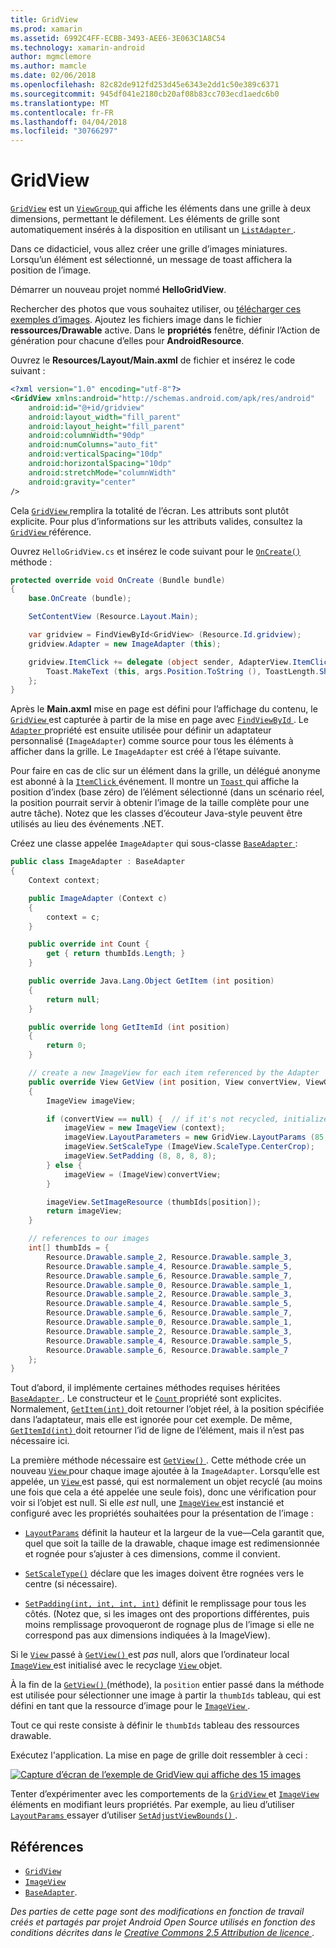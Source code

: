 ```yaml
---
title: GridView
ms.prod: xamarin
ms.assetid: 6992C4FF-ECBB-3493-AEE6-3E063C1A8C54
ms.technology: xamarin-android
author: mgmclemore
ms.author: mamcle
ms.date: 02/06/2018
ms.openlocfilehash: 82c82de912fd253d45e6343e2dd1c50e389c6371
ms.sourcegitcommit: 945df041e2180cb20af08b83cc703ecd1aedc6b0
ms.translationtype: MT
ms.contentlocale: fr-FR
ms.lasthandoff: 04/04/2018
ms.locfileid: "30766297"
---
```

# <a name="gridview"></a>GridView

[`GridView`](https://developer.xamarin.com/api/type/Android.Widget.GridView/) est un [ `ViewGroup` ](https://developer.xamarin.com/api/type/Android.Views.ViewGroup/) qui affiche les éléments dans une grille à deux dimensions, permettant le défilement. Les éléments de grille sont automatiquement insérés à la disposition en utilisant un [ `ListAdapter` ](https://developer.xamarin.com/api/property/Android.App.ListActivity.ListAdapter/).

Dans ce didacticiel, vous allez créer une grille d’images miniatures. Lorsqu’un élément est sélectionné, un message de toast affichera la position de l’image.

Démarrer un nouveau projet nommé **HelloGridView**.

Rechercher des photos que vous souhaitez utiliser, ou [télécharger ces exemples d’images](http://developer.android.com/shareables/sample_images.zip). Ajoutez les fichiers image dans le fichier **ressources/Drawable** active. Dans le **propriétés** fenêtre, définir l’Action de génération pour chacune d’elles pour **AndroidResource**.

Ouvrez le **Resources/Layout/Main.axml** de fichier et insérez le code suivant :

```xml
<?xml version="1.0" encoding="utf-8"?>
<GridView xmlns:android="http://schemas.android.com/apk/res/android"
    android:id="@+id/gridview"
    android:layout_width="fill_parent"
    android:layout_height="fill_parent"
    android:columnWidth="90dp"
    android:numColumns="auto_fit"
    android:verticalSpacing="10dp"
    android:horizontalSpacing="10dp"
    android:stretchMode="columnWidth"
    android:gravity="center"
/>
```

Cela [ `GridView` ](https://developer.xamarin.com/api/type/Android.Widget.GridView/) remplira la totalité de l’écran. Les attributs sont plutôt explicite. Pour plus d’informations sur les attributs valides, consultez la [ `GridView` ](https://developer.xamarin.com/api/type/Android.Widget.GridView/) référence.

Ouvrez `HelloGridView.cs` et insérez le code suivant pour le [ `OnCreate()` ](https://developer.xamarin.com/api/member/Android.App.Activity.OnCreate/p/Android.OS.Bundle/) méthode :

```csharp
protected override void OnCreate (Bundle bundle)
{
    base.OnCreate (bundle);

    SetContentView (Resource.Layout.Main);

    var gridview = FindViewById<GridView> (Resource.Id.gridview);
    gridview.Adapter = new ImageAdapter (this);

    gridview.ItemClick += delegate (object sender, AdapterView.ItemClickEventArgs args) {
        Toast.MakeText (this, args.Position.ToString (), ToastLength.Short).Show ();
    };
}
```

Après le **Main.axml** mise en page est défini pour l’affichage du contenu, le [ `GridView` ](https://developer.xamarin.com/api/type/Android.Widget.GridView/) est capturée à partir de la mise en page avec [ `FindViewById` ](https://developer.xamarin.com/api/member/Android.App.Activity.FindViewById/). Le [ `Adapter` ](https://developer.xamarin.com/api/property/Android.Widget.AdapterView.RawAdapter/) propriété est ensuite utilisée pour définir un adaptateur personnalisé (`ImageAdapter`) comme source pour tous les éléments à afficher dans la grille. Le `ImageAdapter` est créé à l’étape suivante.

Pour faire en cas de clic sur un élément dans la grille, un délégué anonyme est abonné à la [ `ItemClick` ](https://developer.xamarin.com/api/event/Android.Widget.AdapterView.ItemClick/) événement.
Il montre un [ `Toast` ](https://developer.xamarin.com/api/type/Android.Widget.Toast/) qui affiche la position d’index (base zéro) de l’élément sélectionné (dans un scénario réel, la position pourrait servir à obtenir l’image de la taille complète pour une autre tâche). Notez que les classes d’écouteur Java-style peuvent être utilisés au lieu des événements .NET.

Créez une classe appelée `ImageAdapter` qui sous-classe [ `BaseAdapter` ](https://developer.xamarin.com/api/type/Android.Widget.BaseAdapter/):

```csharp
public class ImageAdapter : BaseAdapter
{
    Context context;

    public ImageAdapter (Context c)
    {
        context = c;
    }

    public override int Count {
        get { return thumbIds.Length; }
    }

    public override Java.Lang.Object GetItem (int position)
    {
        return null;
    }

    public override long GetItemId (int position)
    {
        return 0;
    }

    // create a new ImageView for each item referenced by the Adapter
    public override View GetView (int position, View convertView, ViewGroup parent)
    {
        ImageView imageView;

        if (convertView == null) {  // if it's not recycled, initialize some attributes
            imageView = new ImageView (context);
            imageView.LayoutParameters = new GridView.LayoutParams (85, 85);
            imageView.SetScaleType (ImageView.ScaleType.CenterCrop);
            imageView.SetPadding (8, 8, 8, 8);
        } else {
            imageView = (ImageView)convertView;
        }

        imageView.SetImageResource (thumbIds[position]);
        return imageView;
    }

    // references to our images
    int[] thumbIds = {
        Resource.Drawable.sample_2, Resource.Drawable.sample_3,
        Resource.Drawable.sample_4, Resource.Drawable.sample_5,
        Resource.Drawable.sample_6, Resource.Drawable.sample_7,
        Resource.Drawable.sample_0, Resource.Drawable.sample_1,
        Resource.Drawable.sample_2, Resource.Drawable.sample_3,
        Resource.Drawable.sample_4, Resource.Drawable.sample_5,
        Resource.Drawable.sample_6, Resource.Drawable.sample_7,
        Resource.Drawable.sample_0, Resource.Drawable.sample_1,
        Resource.Drawable.sample_2, Resource.Drawable.sample_3,
        Resource.Drawable.sample_4, Resource.Drawable.sample_5,
        Resource.Drawable.sample_6, Resource.Drawable.sample_7
    };
}
```

Tout d’abord, il implémente certaines méthodes requises héritées [ `BaseAdapter` ](https://developer.xamarin.com/api/type/Android.Widget.BaseAdapter/). Le constructeur et le [ `Count` ](https://developer.xamarin.com/api/property/Android.Widget.BaseAdapter.Count/) propriété sont explicites. Normalement, [ `GetItem(int)` ](https://developer.xamarin.com/api/member/Android.Widget.BaseAdapter.GetItem/) doit retourner l’objet réel, à la position spécifiée dans l’adaptateur, mais elle est ignorée pour cet exemple. De même, [ `GetItemId(int)` ](https://developer.xamarin.com/api/member/Android.Widget.BaseAdapter.GetItemId/) doit retourner l’id de ligne de l’élément, mais il n’est pas nécessaire ici.

La première méthode nécessaire est [ `GetView()` ](https://developer.xamarin.com/api/member/Android.Widget.BaseAdapter.GetView/).
Cette méthode crée un nouveau [ `View` ](https://developer.xamarin.com/api/type/Android.Views.View/) pour chaque image ajoutée à la `ImageAdapter`. Lorsqu’elle est appelée, un [ `View` ](https://developer.xamarin.com/api/type/Android.Views.View/) est passé, qui est normalement un objet recyclé (au moins une fois que cela a été appelée une seule fois), donc une vérification pour voir si l’objet est null. Si elle *est* null, une [ `ImageView` ](https://developer.xamarin.com/api/type/Android.Widget.ImageView/) est instancié et configuré avec les propriétés souhaitées pour la présentation de l’image :

- [`LayoutParams`](https://developer.xamarin.com/api/property/Android.Views.View.LayoutParameters/) définit la hauteur et la largeur de la vue&mdash;Cela garantit que, quel que soit la taille de la drawable, chaque image est redimensionnée et rognée pour s’ajuster à ces dimensions, comme il convient.

- [`SetScaleType()`](https://developer.xamarin.com/api/member/Android.Widget.ImageView.SetScaleType/) déclare que les images doivent être rognées vers le centre (si nécessaire).

- [`SetPadding(int, int, int, int)`](https://developer.xamarin.com/api/member/Android.Views.View.SetPadding/) définit le remplissage pour tous les côtés. (Notez que, si les images ont des proportions différentes, puis moins remplissage provoqueront de rognage plus de l’image si elle ne correspond pas aux dimensions indiquées à la ImageView).

Si le [ `View` ](https://developer.xamarin.com/api/type/Android.Views.View/) passé à [ `GetView()` ](https://developer.xamarin.com/api/member/Android.Widget.BaseAdapter.GetView/) est *pas* null, alors que l’ordinateur local [ `ImageView` ](https://developer.xamarin.com/api/type/Android.Widget.ImageView/) est initialisé avec le recyclage [ `View` ](https://developer.xamarin.com/api/type/Android.Views.View/) objet.

À la fin de la [ `GetView()` ](https://developer.xamarin.com/api/member/Android.Widget.BaseAdapter.GetView/) (méthode), la `position` entier passé dans la méthode est utilisée pour sélectionner une image à partir la `thumbIds` tableau, qui est défini en tant que la ressource d’image pour le [ `ImageView` ](https://developer.xamarin.com/api/type/Android.Widget.ImageView/).

Tout ce qui reste consiste à définir le `thumbIds` tableau des ressources drawable.

Exécutez l'application. La mise en page de grille doit ressembler à ceci :

[![Capture d’écran de l’exemple de GridView qui affiche des 15 images](grid-view-images/helloviews4.png)](grid-view-images/helloviews4.png#lightbox)

Tenter d’expérimenter avec les comportements de la [ `GridView` ](https://developer.xamarin.com/api/type/Android.Widget.GridView/) et [ `ImageView` ](https://developer.xamarin.com/api/type/Android.Widget.ImageView/) éléments en modifiant leurs propriétés. Par exemple, au lieu d’utiliser [ `LayoutParams` ](https://developer.xamarin.com/api/property/Android.Views.View.LayoutParameters/) essayer d’utiliser [ `SetAdjustViewBounds()` ](https://developer.xamarin.com/api/member/Android.Widget.ImageView.SetAdjustViewBounds/).


## <a name="references"></a>Références

-   [`GridView`](https://developer.xamarin.com/api/type/Android.Widget.GridView/) 
-   [`ImageView`](https://developer.xamarin.com/api/type/Android.Widget.ImageView/)
-   [`BaseAdapter`](https://developer.xamarin.com/api/type/Android.Widget.BaseAdapter/).

*Des parties de cette page sont des modifications en fonction de travail créés et partagés par projet Android Open Source utilisés en fonction des conditions décrites dans le*
[*Creative Commons 2.5 Attribution de licence* ](http://creativecommons.org/licenses/by/2.5/).
